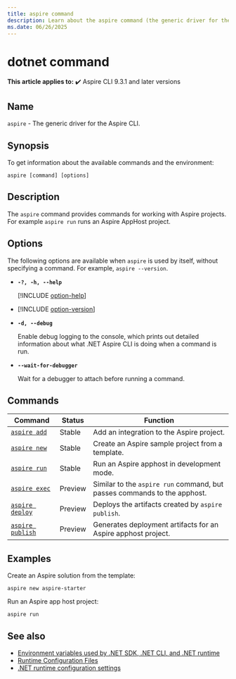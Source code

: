 ```yaml
---
title: aspire command
description: Learn about the aspire command (the generic driver for the Aspire CLI) and its usage.
ms.date: 06/26/2025
---
```

# dotnet command

**This article applies to:** ✔️ Aspire CLI 9.3.1 and later versions

## Name

`aspire` - The generic driver for the Aspire CLI.

## Synopsis

To get information about the available commands and the environment:

```dotnetcli
aspire [command] [options]
```

## Description

The `aspire` command provides commands for working with Aspire projects. For example `aspire run` runs an Aspire AppHost project.

## Options

The following options are available when `aspire` is used by itself, without specifying a command. For example, `aspire --version`.

- **`-?, -h, --help`**

  [!INCLUDE [option-help](includes/option-help.md)]

- [!INCLUDE [option-version](includes/option-version.md)]

- **`-d, --debug`**

  Enable debug logging to the console, which prints out detailed information about what .NET Aspire CLI is doing when a command is run.

- **`--wait-for-debugger`**

  Wait for a debugger to attach before running a command.

## Commands

| Command                               | Status  | Function                                                                 |
|---------------------------------------|---------|--------------------------------------------------------------------------|
| [`aspire add`](aspire-add.md)         | Stable  | Add an integration to the Aspire project.                                |
| [`aspire new`](aspire-new.md)         | Stable  | Create an Aspire sample project from a template.                         |
| [`aspire run`](aspire-run.md)         | Stable  | Run an Aspire apphost in development mode.                               |
| [`aspire exec`](aspire-exec.md)       | Preview | Similar to the `aspire run` command, but passes commands to the apphost. |
| [`aspire deploy`](aspire-deploy.md)   | Preview | Deploys the artifacts created by `aspire publish`.                       |
| [`aspire publish`](aspire-publish.md) | Preview | Generates deployment artifacts for an Aspire apphost project.            |

## Examples

Create an Aspire solution from the template:

```Command
aspire new aspire-starter
```

Run an Aspire app host project:

```Command
aspire run
```

## See also

- [Environment variables used by .NET SDK, .NET CLI, and .NET runtime](dotnet-environment-variables.md)
- [Runtime Configuration Files](https://github.com/dotnet/sdk/blob/main/documentation/specs/runtime-configuration-file.md)
- [.NET runtime configuration settings](../runtime-config/index.md)